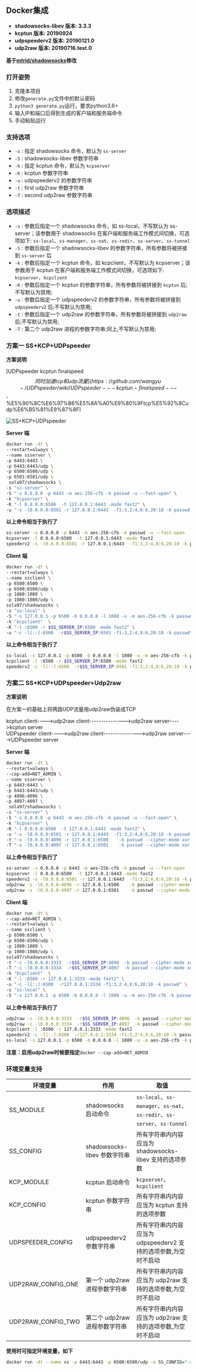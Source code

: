 ## Docker集成
- **shadowsocks-libev 版本: 3.3.3**
- **kcptun 版本: 20190924**
- **udpspeederv2 版本: 20190121.0**
- **udp2raw 版本: 20190716.test.0**

**基于[mtrid/shadowsocks](https://github.com/mritd/dockerfile/tree/master/shadowsocks)修改**

### 打开姿势
1. 克隆本项目
2. 修改`generate.py`文件中的默认密码
2. `python3 generate.py`运行，要求python3.6+
3. 输入IP和端口后得到生成的客户端和服务端命令
4. 手动粘贴运行

### 支持选项

- `-s` : 指定 shadowsocks 命令，默认为 `ss-server`
- `-S` : shadowsocks-libev 参数字符串
- `-k` : 指定 kcptun 命令，默认为 `kcpserver` 
- `-K` : kcptun 参数字符串
- `-u` : udpspeederv2 的参数字符串
- `-t` : first udp2raw 参数字符串
- `-T` : second udp2raw 参数字符串

### 选项描述

- `-s` : 参数后指定一个 shadowsocks 命令，如 ss-local，不写默认为 ss-server；该参数用于 shadowsocks 在客户端和服务端工作模式间切换，可选项如下: `ss-local`、`ss-manager`、`ss-nat`、`ss-redir`、`ss-server`、`ss-tunnel`
- `-S` : 参数后指定一个 shadowsocks-libev 的参数字符串，所有参数将被拼接到 `ss-server` 后
- `-k` : 参数后指定一个 kcptun 命令，如 kcpclient，不写默认为 kcpserver；该参数用于 kcptun 在客户端和服务端工作模式间切换，可选项如下: `kcpserver`、`kcpclient`
- `-K` : 参数后指定一个 kcptun 的参数字符串，所有参数将被拼接到 `kcptun` 后;不写默认为禁用;
- `-u` : 参数后指定一个 udpspeederv2 的参数字符串，所有参数将被拼接到 `udpspeederv2` 后;不写默认为禁用;
- `-t` : 参数后指定一个 udp2raw 的参数字符串，所有参数将被拼接到 `udp2raw` 后;不写默认为禁用;
- `-T` : 第二个 udp2raw 进程的参数字符串;同上,不写默认为禁用;




### 方案一 SS+KCP+UDPspeeder
**方案说明**  

[UDPspeeder kcptun finalspeed $$ 同时加速tcp和udp流量](https://github.com/wangyu-/UDPspeeder/wiki/UDPspeeder---kcptun-finalspeed---$$-%E5%90%8C%E6%97%B6%E5%8A%A0%E9%80%9Ftcp%E5%92%8Cudp%E6%B5%81%E9%87%8F)

![SS+KCP+UDPspeeder](https://github.com/wangyu-/UDPspeeder/raw/master/images/cn/speeder_kcptun.PNG)

**Server 端**

``` sh
docker run -dt \
--restart=always \
--name ssserver \
-p 6443:6443 \
-p 6443:6443/udp \
-p 6500:6500/udp \
-p 6501:6501/udp \
 sola97/shadowsocks \
-s "ss-server" \
-S "-s 0.0.0.0 -p 6443 -m aes-256-cfb -k passwd -u --fast-open" \
-k "kcpserver" \
-K "-l 0.0.0.0:6500  -t 127.0.0.1:6443 -mode fast2" \
-u "-s -l0.0.0.0:6501 -r 127.0.0.1:6443  -f1:3,2:4,8:6,20:10 -k passwd "
```

**以上命令相当于执行了**

``` sh
ss-server -s 0.0.0.0 -p 6443 -m aes-256-cfb -k passwd -u --fast-open
kcpserver -l 0.0.0.0:6500  -t 127.0.0.1:6443 -mode fast2
speederv2 -s -l0.0.0.0:6501 -r 127.0.0.1:6443  -f1:3,2:4,8:6,20:10 -k passwd 
```

**Client 端**

``` sh
docker run -dt \
--restart=always \
--name ssclient \
-p 6500:6500 \
-p 6500:6500/udp \
-p 1080:1080 \
-p 1080:1080/udp \
sola97/shadowsocks \
-s "ss-local" \
-S "-s 127.0.0.1 -p 6500 -b 0.0.0.0 -l 1080 -u -m aes-256-cfb -k passwd  --fast-open" \
-k "kcpclient"  \
-K "-l :6500 -r $SS_SERVER_IP:6500 -mode fast2" \
-u "-c -l[::]:6500  -r$SS_SERVER_IP:6501 -f1:3,2:4,8:6,20:10 -k passwd" 
```

**以上命令相当于执行了** 

``` sh
ss-local -s 127.0.0.1 -p 6500 -b 0.0.0.0 -l 1080 -u -m aes-256-cfb -k passwd  --fast-open
kcpclient -l :6500 -r $SS_SERVER_IP:6500 -mode fast2
speederv2 -c -l[::]:6500  -r$SS_SERVER_IP:6501 -f1:3,2:4,8:6,20:10 -k passwd
```


### 方案二 SS+KCP+UDPspeeder+Udp2raw
**方案说明** 

在方案一的基础上将两路UDP流量用udp2raw伪装成TCP

kcptun client---->udp2raw client--------------->udp2raw server---->kcptun server  
UDPspeeder client---->udp2raw client--------------->udp2raw server---->UDPspeeder server

**Server 端**

``` sh
docker run -dt \
--restart=always \
--cap-add=NET_ADMIN \
--name ssserver \
-p 6443:6443 \
-p 6443:6443/udp \
-p 4096:4096 \
-p 4097:4097 \
 sola97/shadowsocks \
-s "ss-server" \
-S "-s 0.0.0.0 -p 6443 -m aes-256-cfb -k passwd -u --fast-open" \
-k "kcpserver" \
-K "-l 0.0.0.0:6500  -t 127.0.0.1:6443 -mode fast2" \
-u "-s -l0.0.0.0:6501 -r 127.0.0.1:6443  -f1:3,2:4,8:6,20:10 -k passwd " \
-t "-s -l0.0.0.0:4096 -r 127.0.0.1:6500    -k passwd --cipher-mode xor --auth-mode simple --raw-mode faketcp -a" \
-T "-s -l0.0.0.0:4097 -r 127.0.0.1:6501    -k passwd --cipher-mode xor --auth-mode simple --raw-mode faketcp -a" 
```

**以上命令相当于执行了**

``` sh
ss-server -s 0.0.0.0 -p 6443 -m aes-256-cfb -k passwd -u --fast-open
kcpserver -l 0.0.0.0:6500  -t 127.0.0.1:6443 -mode fast2
speederv2 -s -l0.0.0.0:6501 -r 127.0.0.1:6443  -f1:3,2:4,8:6,20:10 -k passwd 
udp2raw -s -l0.0.0.0:4096 -r 127.0.0.1:6500    -k passwd --cipher-mode xor --auth-mode simple --raw-mode faketcp -a
udp2raw -s -l0.0.0.0:4097 -r 127.0.0.1:6501    -k passwd --cipher-mode xor --auth-mode simple --raw-mode faketcp -a
```

**Client 端**

``` sh
docker run -dt \
--cap-add=NET_ADMIN \
--restart=always \
--name ssclient \
-p 6500:6500 \
-p 6500:6500/udp \
-p 1080:1080 \
-p 1080:1080/udp \
sola97/shadowsocks \
-t "-c -l0.0.0.0:3333  -r$SS_SERVER_IP:4096  -k passwd --cipher-mode xor --auth-mode simple --raw-mode faketcp -a" \
-T "-c -l0.0.0.0:3334  -r$SS_SERVER_IP:4097  -k passwd --cipher-mode xor --auth-mode simple --raw-mode faketcp -a" \
-k "kcpclient"  \
-K "-l :6500 -r 127.0.0.1:3333 -mode fast2" \
-u "-c -l[::]:6500  -r127.0.0.1:3334 -f1:3,2:4,8:6,20:10 -k passwd" \
-s "ss-local" \
-S "-s 127.0.0.1 -p 6500 -b 0.0.0.0 -l 1080 -u -m aes-256-cfb -k passwd  --fast-open"
```

**以上命令相当于执行了** 

``` sh
udp2raw -c -l0.0.0.0:3333  -r$SS_SERVER_IP:4096  -k passwd --cipher-mode xor --auth-mode simple --raw-mode faketcp -a
udp2raw -c -l0.0.0.0:3334  -r$SS_SERVER_IP:4097  -k passwd --cipher-mode xor --auth-mode simple --raw-mode faketcp -a
kcpclient -l :6500 -r 127.0.0.1:3333 -mode fast2
speederv2 -c -l[::]:6500  -r127.0.0.1:3334 -f1:3,2:4,8:6,20:10 -k passwd
ss-local -s 127.0.0.1 -p 6500 -b 0.0.0.0 -l 1080 -u -m aes-256-cfb -k passwd  --fast-open
```

**注意：启用udp2raw时候要指定**`docker --cap-add=NET_ADMIN`


### 环境变量支持


|环境变量|作用|取值|
|-------|---|---|
|SS_MODULE|shadowsocks 启动命令| `ss-local`、`ss-manager`、`ss-nat`、`ss-redir`、`ss-server`、`ss-tunnel`|
|SS_CONFIG|shadowsocks-libev 参数字符串|所有字符串内内容应当为 shadowsocks-libev 支持的选项参数|
|KCP_MODULE|kcptun 启动命令| `kcpserver`、`kcpclient`|
|KCP_CONFIG|kcptun 参数字符串|所有字符串内内容应当为 kcptun 支持的选项参数|
|UDPSPEEDER_CONFIG|udpspeederv2 参数字符串|所有字符串内内容应当为 udpspeederv2 支持的选项参数,为空时不启动
|UDP2RAW_CONFIG_ONE|第一个 udp2raw 进程参数字符串|所有字符串内内容应当为 udp2raw 支持的选项参数,为空时不启动
|UDP2RAW_CONFIG_TWO|第二个 udp2raw 进程参数字符串|所有字符串内内容应当为 udp2raw 支持的选项参数,为空时不启动


**使用时可指定环境变量，如下**

``` sh
docker run -dt --name ss -p 6443:6443 -p 6500:6500/udp -e SS_CONFIG="-s 0.0.0.0 -p 6443 -m aes-256-cfb -k passwd" -e KCP_MODULE="kcpserver" -e KCP_CONFIG="-t 127.0.0.1:6443 -l :6500 -mode fast2" sola97/shadowsocks
```
